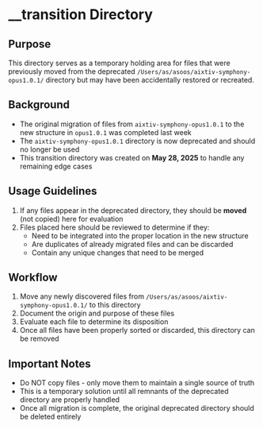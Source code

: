 # __transition Directory

## Purpose
This directory serves as a temporary holding area for files that were previously moved from the deprecated `/Users/as/asoos/aixtiv-symphony-opus1.0.1/` directory but may have been accidentally restored or recreated.

## Background
- The original migration of files from `aixtiv-symphony-opus1.0.1` to the new structure in `opus1.0.1` was completed last week
- The `aixtiv-symphony-opus1.0.1` directory is now deprecated and should no longer be used
- This transition directory was created on **May 28, 2025** to handle any remaining edge cases

## Usage Guidelines
1. If any files appear in the deprecated directory, they should be **moved** (not copied) here for evaluation
2. Files placed here should be reviewed to determine if they:
   - Need to be integrated into the proper location in the new structure
   - Are duplicates of already migrated files and can be discarded
   - Contain any unique changes that need to be merged

## Workflow
1. Move any newly discovered files from `/Users/as/asoos/aixtiv-symphony-opus1.0.1/` to this directory
2. Document the origin and purpose of these files
3. Evaluate each file to determine its disposition
4. Once all files have been properly sorted or discarded, this directory can be removed

## Important Notes
- Do NOT copy files - only move them to maintain a single source of truth
- This is a temporary solution until all remnants of the deprecated directory are properly handled
- Once all migration is complete, the original deprecated directory should be deleted entirely

